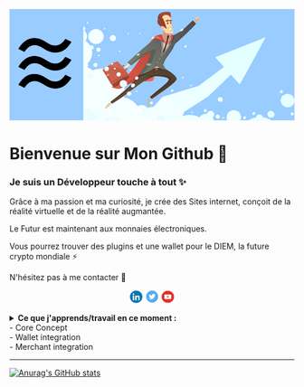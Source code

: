 ![MarcelintoSpace](https://github.com/MarcelintoSpace/MarcelintoSpace/blob/main/fond.png)

# Bienvenue sur Mon Github 👋

### Je suis un Développeur touche à tout ✨

Grâce à ma passion et ma curiosité, je crée des Sites internet, conçoit de la réalité virtuelle et de la réalité augmantée.

Le Futur est maintenant aux monnaies électroniques.

Vous pourrez trouver des plugins et une wallet pour le DIEM, la future crypto mondiale ⚡

N'hésitez pas à me contacter 📮

<p align=center>
  <a href="https://www.linkedin.com/in/benjaminnedelec/"><img height="24" src="https://github.com/MarcelintoSpace/MarcelintoSpace/blob/main/icon11.png"/></a>
  <a href="https://twitter.com/NedelecBenjamin"><img height="24" src="https://github.com/MarcelintoSpace/MarcelintoSpace/blob/main/icon2.png"/></a>
  <a href="https://www.youtube.com/channel/UCyq-kN_U3a6mELoqgJSIK5A"><img height="24" src="https://github.com/MarcelintoSpace/MarcelintoSpace/blob/main/icon3.png"/></a>
</p>


<details>
  <summary><strong>Ce que j'apprends/travail en ce moment :</strong><summary>
    - Core Concept <br/>
    - Wallet integration <br/>
    - Merchant integration <br/>
</details>

<hr/>

[![Anurag's GitHub stats](https://github-readme-stats.vercel.app/api?username=MarcelintoSpace)](https://github.com/anuraghazra/github-readme-stats)
